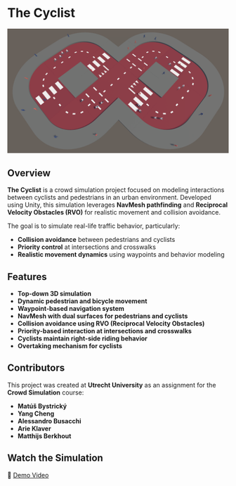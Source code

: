 # The Cyclist

![Simulation Preview](assets/Final_4k_Image_Overview.png)
## Overview
**The Cyclist** is a crowd simulation project focused on modeling interactions between cyclists and pedestrians in an urban environment. Developed using Unity, this simulation leverages **NavMesh pathfinding** and **Reciprocal Velocity Obstacles (RVO)** for realistic movement and collision avoidance. 

The goal is to simulate real-life traffic behavior, particularly:
- **Collision avoidance** between pedestrians and cyclists
- **Priority control** at intersections and crosswalks
- **Realistic movement dynamics** using waypoints and behavior modeling

## Features
- **Top-down 3D simulation**
- **Dynamic pedestrian and bicycle movement**
- **Waypoint-based navigation system**
- **NavMesh with dual surfaces for pedestrians and cyclists**
- **Collision avoidance using RVO (Reciprocal Velocity Obstacles)**
- **Priority-based interaction at intersections and crosswalks**
- **Cyclists maintain right-side riding behavior**
- **Overtaking mechanism for cyclists**

## Contributors
This project was created at **Utrecht University** as an assignment for the **Crowd Simulation** course:
- **Matúš Bystrický**
- **Yang Cheng**
- **Alessandro Busacchi**
- **Arie Klaver**
- **Matthijs Berkhout**

## Watch the Simulation
🎥 [Demo Video](https://github.com/matus01/The_Cyclist/blob/main/assets/Video_Showing_Seperate_Features.mp4)

